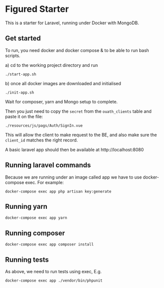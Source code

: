 # Figured Starter

This is a starter for Laravel, running under Docker with MongoDB.
 
## Get started

To run, you need docker and docker compose & to be able to run bash scripts.  

a) cd to the working project directory and run

    ./start-app.sh

b) once all docker images are downloaded and initialised 

    ./init-app.sh

Wait for composer, yarn and Mongo setup to complete.

Then you just need to copy the `secret` from the `ouath_clients` table and paste it on the file:

    ./resources/js/pags/Auth/SignIn.vue

This will allow the client to make request to the BE, and also make sure the `client_id` matches the right record.

A basic laravel app should then be available at http://localhost:8080

## Running laravel commands

Because we are running under an image called app we have to use docker-compose exec. For example:

    docker-compose exec app php artisan key:generate 

## Running yarn

    docker-compose exec app yarn

## Running composer

    docker-compose exec app composer install
    
## Running tests

As above, we need to run tests using exec, E.g.

    docker-compose exec app ./vendor/bin/phpunit
